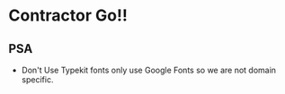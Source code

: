 # Contractor Go!!


## PSA
- Don't Use Typekit fonts only use Google Fonts so we are not domain specific. 
